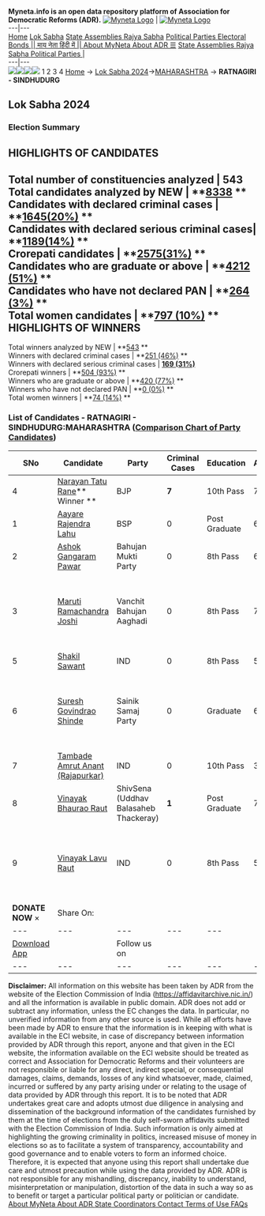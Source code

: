 **Myneta.info is an open data repository platform of Association for Democratic Reforms (ADR).**
[![Myneta Logo](https://www.myneta.info/lib/img/myneta-logo.png)](https://www.myneta.info/) | [![Myneta Logo](https://www.myneta.info/lib/img/adr-logo.png)](https://adrindia.org)  
---|---  
[Home](https://www.myneta.info/) [Lok Sabha](https://www.myneta.info/#ls "Lok Sabha") [ State Assemblies ](https://www.myneta.info/#sa "State Assemblies") [Rajya Sabha](https://www.myneta.info/#rs "Rajya Sabha") [Political Parties ](https://www.myneta.info/party "Political Parties") [ Electoral Bonds ](https://www.myneta.info/electoral_bonds "Electoral Bonds") [ || माय नेता हिंदी में || ](https://translate.google.co.in/translate?prev=hp&hl=en&js=y&u=www.myneta.info&sl=en&tl=hi&history_state0=) [ About MyNeta ](https://adrindia.org/content/about-myneta) [ About ADR ](https://adrindia.org/about-adr/who-we-are) [☰](javascript:void\(0\))
[ State Assemblies ](https://www.myneta.info/#sa "State Assemblies") [ Rajya Sabha ](https://www.myneta.info/#rs "Rajya Sabha") [ Political Parties ](https://www.myneta.info/party "Political Parties")
|   
---|---  
![](https://www.myneta.info/lib/img/banner/banner-1.png)![](https://www.myneta.info/lib/img/banner/banner-2.png)![](https://www.myneta.info/lib/img/banner/banner-3.png)![](https://www.myneta.info/lib/img/banner/banner-4.png)
1  2  3  4 
[Home](https://www.myneta.info/) → [Lok Sabha 2024](https://www.myneta.info/LokSabha2024/)→[MAHARASHTRA](https://www.myneta.info/LokSabha2024/index.php?action=show_constituencies&state_id=21) → **RATNAGIRI - SINDHUDURG**
### 
## Lok Sabha 2024
###  Election Summary 
HIGHLIGHTS OF CANDIDATES  
---  
Total number of constituencies analyzed |  543   
Total candidates analyzed by NEW | **[8338](https://www.myneta.info/LokSabha2024/index.php?action=summary&subAction=candidates_analyzed&sort=candidate#summary) **  
Candidates with declared criminal cases | **[1645(20%)](https://www.myneta.info/LokSabha2024/index.php?action=summary&subAction=crime&sort=candidate#summary) **  
Candidates with declared serious criminal cases| **[1189(14%)](https://www.myneta.info/LokSabha2024/index.php?action=summary&subAction=serious_crime&sort=candidate#summary) **  
Crorepati candidates | **[2575(31%)](https://www.myneta.info/LokSabha2024/index.php?action=summary&subAction=crorepati&sort=candidate#summary) **  
Candidates who are graduate or above | **[4212 (51%)](https://www.myneta.info/LokSabha2024/index.php?action=summary&subAction=education&sort=candidate#summary) **  
Candidates who have not declared PAN | **[264 (3%)](https://www.myneta.info/LokSabha2024/index.php?action=summary&subAction=without_pan&sort=candidate#summary) **  
Total women candidates | **[797 (10%)](https://www.myneta.info/LokSabha2024/index.php?action=summary&subAction=women_candidate&sort=candidate#summary) **  
HIGHLIGHTS OF WINNERS  
---  
Total winners analyzed by NEW | **[543](https://www.myneta.info/LokSabha2024/index.php?action=summary&subAction=winner_analyzed&sort=candidate#summary) **  
Winners with declared criminal cases | **[251 (46%)](https://www.myneta.info/LokSabha2024/index.php?action=summary&subAction=winner_crime&sort=candidate#summary) **  
Winners with declared serious criminal cases | **[169 (31%)](https://www.myneta.info/LokSabha2024/index.php?action=summary&subAction=winner_serious_crime&sort=candidate#summary)**  
Crorepati winners | **[504 (93%)](https://www.myneta.info/LokSabha2024/index.php?action=summary&subAction=winner_crorepati&sort=candidate#summary) **  
Winners who are graduate or above | **[420 (77%)](https://www.myneta.info/LokSabha2024/index.php?action=summary&subAction=winner_education&sort=candidate#summary) **  
Winners who have not declared PAN | **[0 (0%)](https://www.myneta.info/LokSabha2024/index.php?action=summary&subAction=winner_without_pan&sort=candidate#summary) **  
Total women winners | **[74 (14%)](https://www.myneta.info/LokSabha2024/index.php?action=summary&subAction=winner_women&sort=candidate#summary) **  
### List of Candidates - RATNAGIRI - SINDHUDURG:MAHARASHTRA ([Comparison Chart of Party Candidates](https://www.myneta.info/LokSabha2024/comparisonchart.php?constituency_id=281))
SNo | Candidate| Party| Criminal Cases| Education| Age| Total Assets| Liabilities  
---|---|---|---|---|---|---|---  
4  | [Narayan Tatu Rane](https://www.myneta.info/LokSabha2024/candidate.php?candidate_id=4619)** Winner ** | BJP | **7** | 10th Pass| 72 | Rs 1,08,87,39,226 ~ 108 Crore+ | Rs 29,37,10,906 ~ 29 Crore+  
1  | [Aayare Rajendra Lahu](https://www.myneta.info/LokSabha2024/candidate.php?candidate_id=4621) | BSP | 0 | Post Graduate| 62 | Rs 26,05,500 ~ 26 Lacs+ | Rs 0 ~   
2  | [Ashok Gangaram Pawar](https://www.myneta.info/LokSabha2024/candidate.php?candidate_id=4618) | Bahujan Mukti Party | 0 | 8th Pass| 62 | Rs 16,38,600 ~ 16 Lacs+ | Rs 10,75,000 ~ 10 Lacs+  
3  | [Maruti Ramachandra Joshi](https://www.myneta.info/LokSabha2024/candidate.php?candidate_id=4620) | Vanchit Bahujan Aaghadi | 0 | 8th Pass| 78 | ![](https://myneta.info/image_v2.php?myneta_folder=LokSabha2024&candidate_id=4620&col=ta) | ![](https://myneta.info/image_v2.php?myneta_folder=LokSabha2024&candidate_id=4620&col=lia)  
5  | [Shakil Sawant](https://www.myneta.info/LokSabha2024/candidate.php?candidate_id=3382) | IND | 0 | 8th Pass| 50 | Rs 33,07,77,905 ~ 33 Crore+ | Rs 16,94,758 ~ 16 Lacs+  
6  | [Suresh Govindrao Shinde](https://www.myneta.info/LokSabha2024/candidate.php?candidate_id=4623) | Sainik Samaj Party | 0 | Graduate| 62 | ![](https://myneta.info/image_v2.php?myneta_folder=LokSabha2024&candidate_id=4623&col=ta) | ![](https://myneta.info/image_v2.php?myneta_folder=LokSabha2024&candidate_id=4623&col=lia)  
7  | [Tambade Amrut Anant (Rajapurkar)](https://www.myneta.info/LokSabha2024/candidate.php?candidate_id=3854) | IND | 0 | 10th Pass| 39 | Rs 1,12,05,500 ~ 1 Crore+ | Rs 0 ~   
8  | [Vinayak Bhaurao Raut](https://www.myneta.info/LokSabha2024/candidate.php?candidate_id=3855) | ShivSena (Uddhav Balasaheb Thackeray) | **1** | Post Graduate| 70 | Rs 6,46,43,412 ~ 6 Crore+ | Rs 21,27,100 ~ 21 Lacs+  
9  | [Vinayak Lavu Raut](https://www.myneta.info/LokSabha2024/candidate.php?candidate_id=4622) | IND | 0 | 8th Pass| 52 | ![](https://myneta.info/image_v2.php?myneta_folder=LokSabha2024&candidate_id=4622&col=ta) | ![](https://myneta.info/image_v2.php?myneta_folder=LokSabha2024&candidate_id=4622&col=lia)  
|  **DONATE NOW** × |  Share On:  | [](https://api.whatsapp.com/send?text=https%3A%2F%2Fmyneta.info%2Fpunjab2022%2Findex.php%3Faction%3Dshow_constituencies%26state_id%3D19) | [](https://www.facebook.com/sharer/sharer.php?u=https%3A%2F%2Fmyneta.info%2Fpunjab2022%2Findex.php%3Faction%3Dshow_constituencies%26state_id%3D19) | [](https://twitter.com/share?url=https%3A%2F%2Fmyneta.info%2Fpunjab2022%2Findex.php%3Faction%3Dshow_constituencies%26state_id%3D19)  
---|---|---|---|---  
| [ Download App ](https://play.google.com/store/apps/details?id=com.webrosoft.myneta1&pcampaignid=pcampaignidMKT-Other-global-all-co-prtnr-py-PartBadge-Mar2515-1) | [](https://play.google.com/store/apps/details?id=com.webrosoft.myneta1&pcampaignid=pcampaignidMKT-Other-global-all-co-prtnr-py-PartBadge-Mar2515-1) |  Follow us on  | [](https://www.facebook.com/adrindia.org/) | [](https://twitter.com/adrspeaks) | [](https://groups.google.com/g/national-election-watch?hl=en&pli=1) | [](https://www.instagram.com/adrspeaks/) | [](https://www.youtube.com/user/adrspeaks) | [](https://sharechat.com/profile/adrspeaks)  
---|---|---|---|---|---|---|---|---  
**Disclaimer:** All information on this website has been taken by ADR from the website of the Election Commission of India (https://affidavitarchive.nic.in/) and all the information is available in public domain. ADR does not add or subtract any information, unless the EC changes the data. In particular, no unverified information from any other source is used. While all efforts have been made by ADR to ensure that the information is in keeping with what is available in the ECI website, in case of discrepancy between information provided by ADR through this report, anyone and that given in the ECI website, the information available on the ECI website should be treated as correct and Association for Democratic Reforms and their volunteers are not responsible or liable for any direct, indirect special, or consequential damages, claims, demands, losses of any kind whatsoever, made, claimed, incurred or suffered by any party arising under or relating to the usage of data provided by ADR through this report. It is to be noted that ADR undertakes great care and adopts utmost due diligence in analysing and dissemination of the background information of the candidates furnished by them at the time of elections from the duly self-sworn affidavits submitted with the Election Commission of India. Such information is only aimed at highlighting the growing criminality in politics, increased misuse of money in elections so as to facilitate a system of transparency, accountability and good governance and to enable voters to form an informed choice. Therefore, it is expected that anyone using this report shall undertake due care and utmost precaution while using the data provided by ADR. ADR is not responsible for any mishandling, discrepancy, inability to understand, misinterpretation or manipulation, distortion of the data in such a way so as to benefit or target a particular political party or politician or candidate. 
[ About MyNeta ](https://adrindia.org/content/about-myneta) [ About ADR ](https://adrindia.org/about-adr/who-we-are) [ State Coordinators ](https://adrindia.org/about-adr/state-coordinators) [ Contact ](https://adrindia.org/contact-us) [ Terms of Use ](https://adrindia.org/content/adr-terms-use) [ FAQs ](https://adrindia.org/content/faqs)
